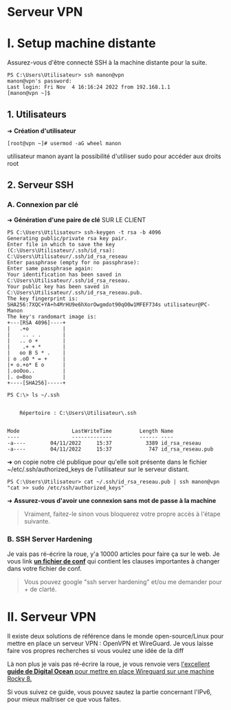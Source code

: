 # Serveur VPN


# I. Setup machine distante

Assurez-vous d'être connecté SSH à la machine distante pour la suite.

```
PS C:\Users\Utilisateur> ssh manon@vpn
manon@vpn's password:
Last login: Fri Nov  4 16:16:24 2022 from 192.168.1.1
[manon@vpn ~]$
```
## 1. Utilisateurs

➜ **Création d'utilisateur**

```
[root@vpn ~]# usermod -aG wheel manon
```
utilisateur manon ayant la possibilité d'utiliser sudo pour accéder aux droits root

## 2. Serveur SSH

### A. Connexion par clé

➜ **Génération d'une paire de clé** SUR LE CLIENT

```
PS C:\Users\Utilisateur> ssh-keygen -t rsa -b 4096
Generating public/private rsa key pair.
Enter file in which to save the key (C:\Users\Utilisateur/.ssh/id_rsa): C:\Users\Utilisateur/.ssh/id_rsa_reseau
Enter passphrase (empty for no passphrase):
Enter same passphrase again:
Your identification has been saved in C:\Users\Utilisateur/.ssh/id_rsa_reseau.
Your public key has been saved in C:\Users\Utilisateur/.ssh/id_rsa_reseau.pub.
The key fingerprint is:
SHA256:7XQC+YA+h4MrHU9e6hXorOwgmdot90qO0w1MFEF734s utilisateur@PC-Manon
The key's randomart image is:
+---[RSA 4096]----+
|   .+o           |
|    .. . .       |
|   .. o +        |
|    .+ + *       |
|   oo B S * .    |
| o .oO * = +     |
|+ o.+o* E o      |
|.ooOoo..         |
|. o=Boo          |
+----[SHA256]-----+
```
```
PS C:\> ls ~/.ssh


    Répertoire : C:\Users\Utilisateur\.ssh


Mode                 LastWriteTime         Length Name
----                 -------------         ------ ----
-a----        04/11/2022     15:37           3389 id_rsa_reseau
-a----        04/11/2022     15:37            747 id_rsa_reseau.pub
```
➜ on copie notre clé publique pour qu'elle soit présente dans le fichier ~/etc/.ssh/authorized_keys de l'utilisateur sur le serveur distant.
```
PS C:\Users\Utilisateur> cat ~/.ssh/id_rsa_reseau.pub | ssh manon@vpn "cat >> sudo /etc/ssh/authorized_keys"
```
➜ **Assurez-vous d'avoir une connexion sans mot de passe à la machine**

> Vraiment, faitez-le sinon vous bloquerez votre propre accès à l'étape suivante.

### B. SSH Server Hardening

Je vais pas ré-écrire la roue, y'a 10000 articles pour faire ça sur le web. Je vous link [**un fichier de conf**](https://gist.github.com/cig0/d769b26c5f8a79fbd2ff0e635ebe0846) qui contient les clauses importantes à changer dans votre fichier de conf.

> Vous pouvez google "ssh server hardening" et/ou me demander pour + de clarté.

# II. Serveur VPN

Il existe deux solutions de référence dans le monde open-source/Linux pour mettre en place un serveur VPN : OpenVPN et WireGuard. Je vous laisse faire vos propres recherches si vous voulez une idée de la diff

Là non plus je vais pas ré-écrire la roue, je vous renvoie vers [l'excellent **guide de Digital Ocean** pour mettre en place Wireguard sur une machine Rocky 8.](https://www.digitalocean.com/community/tutorials/how-to-set-up-wireguard-on-rocky-linux-8)

Si vous suivez ce guide, vous pouvez sautez la partie concernant l'IPv6, pour mieux maîtriser ce que vous faites.